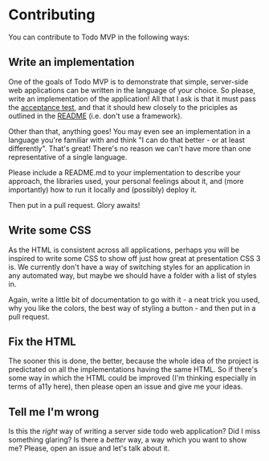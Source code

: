 # Contributing

You can contribute to Todo MVP in the following ways:

## Write an implementation

One of the goals of Todo MVP is to demonstrate that simple, server-side web
applications can be written in the language of your choice. So please, write an
implementation of the application! All that I ask is that it must pass the [acceptance
test][acceptance], and that it should hew closely to the priciples as outlined
in the [README][readme] (i.e. don't use a framework).

Other than that, anything goes! You may even see an implementation in a language
you're familiar with and think "I can do that better - or at least
differently". That's great! There's no reason we can't have more than one
representative of a single language.

Please include a README.md to your implementation to describe your approach, the
libraries used, your personal feelings about it, and (more importantly) how to
run it locally and (possibly) deploy it.

Then put in a pull request. Glory awaits!

## Write some CSS

As the HTML is consistent across all applications, perhaps you will be inspired
to write some CSS to show off just how great at presentation CSS 3 is. We
currently don't have a way of switching styles for an application in any
automated way, but maybe we should have a folder with a list of styles in.

Again, write a little bit of documentation to go with it - a neat trick you
used, why you like the colors, the best way of styling a button - and then put
in a pull request.

## Fix the HTML

The sooner this is done, the better, because the whole idea of the project is
predictated on all the implementations having the same HTML. So if there's some
way in which the HTML could be improved (I'm thinking especially in terms of
a11y here), then please open an issue and give me your ideas.

## Tell me I'm wrong

Is this the _right_ way of writing a server side todo web application? Did I
miss something glaring? Is there a _better_ way, a way which you want to show
me? Please, open an issue and let's talk about it.

[acceptance]: ./acceptance_test
[readme]: ./README.md
